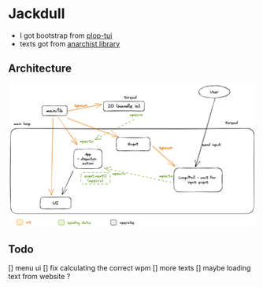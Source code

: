# Jackdull

- I got bootstrap from [plop-tui]( https://github.com/ilaborie/plop-tui)
- texts got from [anarchist library](https://theanarchistlibrary)

## Architecture
![image](docs/architecture.png)

## Todo
[] menu ui
[] fix calculating the correct wpm
[] more texts
[] maybe loading text from website ?